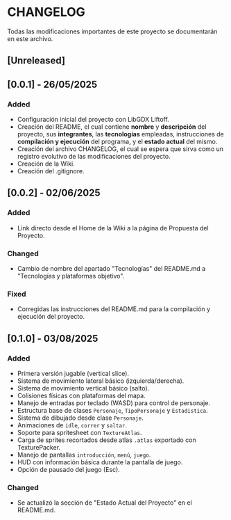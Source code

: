 # CHANGELOG
Todas las modificaciones importantes de este proyecto se documentarán en este archivo.

## [Unreleased]

## [0.0.1] - 26/05/2025

### Added
- Configuración inicial del proyecto con LibGDX Liftoff.
- Creación del README, el cual contiene **nombre** y **descripción** del proyecto, sus **integrantes**, las **tecnologías** empleadas, instrucciones de **compilación y ejecución** del programa, y el **estado actual** del mismo.
- Creación del archivo CHANGELOG, el cual se espera que sirva como un registro evolutivo de las modificaciones del proyecto.
- Creación de la Wiki.
- Creación del .gitignore.

## [0.0.2] - 02/06/2025
### Added
- Link directo desde el Home de la Wiki a la página de Propuesta del Proyecto.
### Changed
- Cambio de nombre del apartado "Tecnologías" del README.md a "Tecnologías y plataformas objetivo".
### Fixed
- Corregidas las instrucciones del README.md para la compilación y ejecución del proyecto.

## [0.1.0] - 03/08/2025
### Added
- Primera versión jugable (vertical slice).
- Sistema de movimiento lateral básico (izquierda/derecha).
- Sistema de movimiento vertical básico (salto).
- Colisiones físicas con plataformas del mapa.
- Manejo de entradas por teclado (WASD) para control de personaje.
- Estructura base de clases `Personaje`, `TipoPersonaje` y `Estadistica`.
- Sistema de dibujado desde clase `Personaje`.
- Animaciones de `idle`, `correr` y `saltar`.
- Soporte para spritesheet con `TextureAtlas`.
- Carga de sprites recortados desde atlas `.atlas` exportado con TexturePacker.
- Manejo de pantallas `introducción`, `menú`, `juego`.
- HUD con información básica durante la pantalla de juego.
- Opción de pausado del juego (Esc).

### Changed
- Se actualizó la sección de "Estado Actual del Proyecto" en el README.md.
